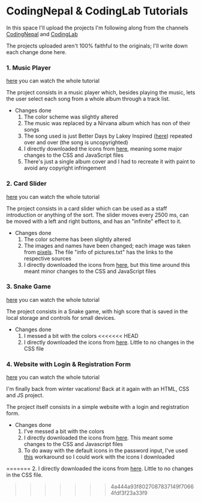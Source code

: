 # CodingNepal & CodingLab Tutorials

In this space I'll upload the projects I'm following along from the channels [CodingNepal](https://www.youtube.com/@CodingNepal) and [CodingLab](https://www.youtube.com/@CodingLabYT)

The projects uploaded aren't 100% faithful to the originals; I'll write down each change done here. 

### 1. Music Player

[here](https://www.youtube.com/watch?v=1-CvPn4AbT4&t=4548s&ab_channel=CodingNepal) you can watch the whole tutorial

The project consists in a music player which, besides playing the music, lets the user select each song from a whole album through a track list. 

* Changes done
    1. The color scheme was slightly altered
    2. The music was replaced by a Nirvana album which has non of their songs
    3. The song used is just Better Days by Lakey Inspired ([here](https://soundcloud.com/lakeyinspired/better-days)) repeated over and over (the song is uncopyrighted)
    4. I directly downloaded the icons from [here](https://fonts.google.com/icons), meaning some major changes to the CSS and JavaScript files
    5. There's just a single album cover and I had to recreate it with paint to avoid any copyright infringement

### 2. Card Slider

[here](https://www.youtube.com/watch?v=6QE8dXq9SOE&ab_channel=CodingNepal) you can watch the whole tutorial

The project consists in a card slider which can be used as a staff introduction or anything of the sort. The slider moves every 2500 ms, can be moved with a left and right buttons, and has an "infinite" effect to it. 

* Changes done
    1. The color scheme has been slightly altered
    2. The images and names have been changed; each image was taken from [pixels](https://www.pexels.com/). The file "info of pictures.txt" has the links to the respective sources
    3. I directly downloaded the icons from [here](https://fonts.google.com/icons), but this time around this meant minor changes to the CSS and JavaScript files

### 3. Snake Game

[here](https://www.youtube.com/watch?v=K8Rh5x3c9Pw&ab_channel=CodingNepal) you can watch the whole tutorial

The project consists in a Snake game, with high score that is saved in the local storage and controls for small devices. 

* Changes done
    1. I messed a bit with the colors
<<<<<<< HEAD
    2. I directly downloaded the icons from [here](https://fonts.google.com/icons). Little to no changes in the CSS file

### 4. Website with Login & Registration Form 

[here](https://www.youtube.com/watch?v=etsPyHLON7g&ab_channel=CodingLab) you can watch the whole tutorial

I'm finally back from winter vacations! Back at it again with an HTML, CSS and JS project. 

The project itself consists in a simple website with a login and registration form. 

* Changes done
    1. I've messed a bit with the colors
    2. I directly downloaded the icons from [here](https://fonts.google.com/icons). This meant some changes to the CSS and Javascript files 
    3. To do away with the default icons in the password input, I've used [this](https://stackoverflow.com/questions/18970150/how-can-i-remove-the-eye-from-a-password-field) workaround so I could work with the icons I downloaded
 
=======
    2. I directly downloaded the icons from [here](https://fonts.google.com/icons). Little to no changes in the CSS file. 
>>>>>>> 4a444a93f8027087837149f70664fdf3f23a33f9
